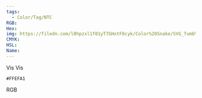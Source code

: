 ```yaml
---
tags:
  - Color/Tag/NTC
RGB:
Hex:
img: https://filedn.com/l0hpzxl1f01yT7GHxtF8cyk/Color%20Snake/SVG_Tumb%20Mass%20No%20Name/FFEFA1.svg
CMYK:
HSL:
Name:
---
```

Vis Vis
```palette
#FFEFA1
```
RGB
